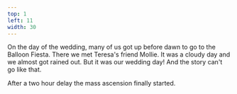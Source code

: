```yaml
---
top: 1
left: 11
width: 30
---
```

On the day of the wedding,
many of us got up before dawn to go to the Balloon Fiesta.
There we met Teresa's friend Mollie.
It was a cloudy day and we almost got rained out.
But it was our wedding day!
And the story can't go like that.

After a two hour delay the mass ascension finally started.
